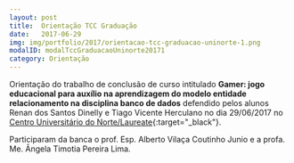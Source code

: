 ```yaml
---
layout: post
title:  Orientação TCC Graduação
date:   2017-06-29
img: img/portfolio/2017/orientacao-tcc-graduacao-uninorte-1.png
modalID: modalTccGraduacaoUninorte20171
category: Orientação
---
```


Orientação do trabalho de conclusão de curso intitulado **Gamer: jogo educacional para auxílio na aprendizagem do modelo entidade relacionamento na disciplina banco de dados** defendido pelos alunos Renan dos Santos Dinelly e Tiago Vicente Herculano no dia 29/06/2017 no [Centro Universitário do Norte/Laureate][uninorte-laureate]{:target="_black"}. 

Participaram da banca o prof. Esp. Alberto Vilaça Coutinho Junio e a profa. Me. Ângela Timotia Pereira Lima. 

[uninorte-laureate]: https://www.uninorte.com.br/